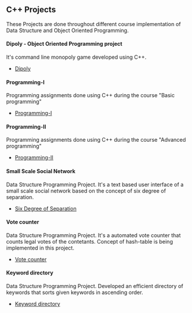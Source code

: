 ## C++ Projects

These Projects are done throughout different course implementation of Data Structure and Object Oriented Programming.



#### Dipoly - Object Oriented Programming project
It's command line monopoly game developed using C++.  

* [Dipoly](./dipoly/)


#### Programming-I 
Programming assignments done using C++ during the course "Basic programming"

* [Programming-I](./programming_1/)


#### Programming-II 
Programming assignments done using C++ during the course "Advanced programming"

* [Programming-II](./programming_2/)

#### Small Scale Social Network 
Data Structure Programming Project. It's a text based user interface of a small scale social network based on the concept of six degree of separation.

* [Six Degree of Separation](./six_degree_of_separation/)


#### Vote counter 
Data Structure Programming Project. It's a automated vote counter that counts legal votes of the contetants. Concept of hash-table is being implemented in this project.

* [Vote counter](./vote_counter/)

#### Keyword directory 
Data Structure Programming Project. Developed an efficient directory of keywords that sorts given keywords in ascending order.

* [Keyword directory](./radix_sort/)
